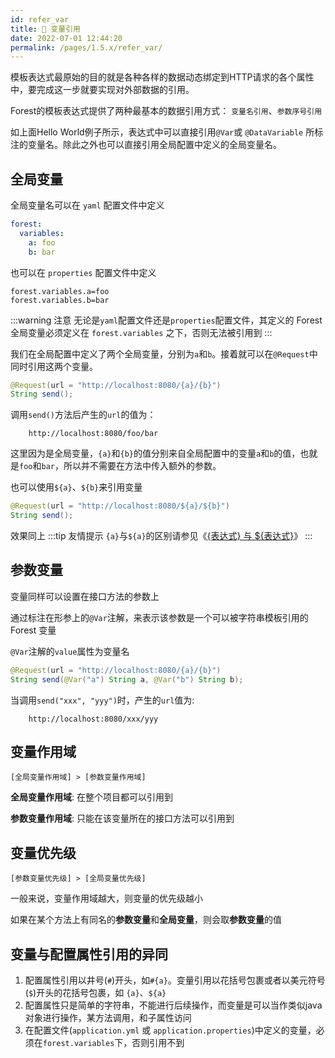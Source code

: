 ```yaml
---
id: refer_var
title: 🍖 变量引用
date: 2022-07-01 12:44:20
permalink: /pages/1.5.x/refer_var/
---
```


模板表达式最原始的目的就是各种各样的数据动态绑定到HTTP请求的各个属性中，要完成这一步就要实现对外部数据的引用。

Forest的模板表达式提供了两种最基本的数据引用方式： `变量名引用`、`参数序号引用`

如上面Hello World例子所示，表达式中可以直接引用`@Var`或 `@DataVariable` 所标注的变量名。除此之外也可以直接引用全局配置中定义的全局变量名。

## 全局变量

全局变量名可以在 `yaml` 配置文件中定义

```yaml
forest:
  variables:
    a: foo
    b: bar
```

也可以在 `properties` 配置文件中定义

```properties
forest.variables.a=foo
forest.variables.b=bar
```

:::warning 注意
无论是`yaml`配置文件还是`properties`配置文件，其定义的 Forest 全局变量必须定义在 `forest.variables` 之下，否则无法被引用到
:::

我们在全局配置中定义了两个全局变量，分别为`a`和`b`。接着就可以在`@Request`中同时引用这两个变量。

```java
@Request(url = "http://localhost:8080/{a}/{b}")
String send();
```

调用`send()`方法后产生的`url`的值为：
```
    http://localhost:8080/foo/bar
```

这里因为是全局变量，`{a}`和`{b}`的值分别来自全局配置中的变量`a`和`b`的值，也就是`foo`和`bar`，所以并不需要在方法中传入额外的参数。

也可以使用`${a}`、`${b}`来引用变量

```java
@Request(url = "http://localhost:8080/${a}/${b}")
String send();
```

效果同上
:::tip 友情提示
`{a}`与`${a}`的区别请参见《[{表达式} 与 ${表达式}](/pages/1.5.x/hello_world/#表达式-代表一个query参数)》
:::

## 参数变量

变量同样可以设置在接口方法的参数上

通过标注在形参上的`@Var`注解，来表示该参数是一个可以被字符串模板引用的 Forest 变量

`@Var`注解的`value`属性为变量名

```java
@Request(url = "http://localhost:8080/{a}/{b}")
String send(@Var("a") String a, @Var("b") String b);
```

当调用`send("xxx", "yyy")`时，产生的`url`值为:
```
    http://localhost:8080/xxx/yyy
```

## 变量作用域

```
[全局变量作用域] > [参数变量作用域]
```

**全局变量作用域**: 在整个项目都可以引用到

**参数变量作用域**: 只能在该变量所在的接口方法可以引用到

## 变量优先级

```
[参数变量优先级] > [全局变量优先级]
```

一般来说，变量作用域越大，则变量的优先级越小

如果在某个方法上有同名的**参数变量**和**全局变量**，则会取**参数变量**的值


## 变量与配置属性引用的异同

1. 配置属性引用以井号(`#`)开头，如`#{a}`。变量引用以花括号包裹或者以美元符号(`$`)开头的花括号包裹，如 `{a}`、`${a}`
2. 配置属性只是简单的字符串，不能进行后续操作，而变量是可以当作类似java对象进行操作，某方法调用，和子属性访问
3. 在配置文件(`application.yml` 或 `application.properties`)中定义的变量，必须在`forest.variables`下，否则引用不到

